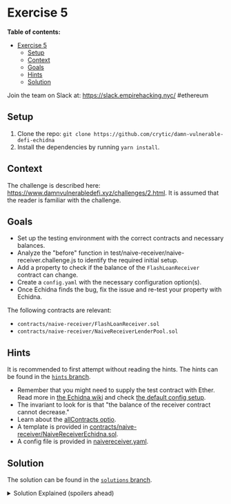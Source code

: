 # Exercise 5

**Table of contents:**

- [Exercise 5](#exercise-5)
  - [Setup](#setup)
  - [Context](#context)
  - [Goals](#goals)
  - [Hints](#hints)
  - [Solution](#solution)

Join the team on Slack at: https://slack.empirehacking.nyc/ #ethereum

## Setup

1. Clone the repo: `git clone https://github.com/crytic/damn-vulnerable-defi-echidna`
2. Install the dependencies by running `yarn install`.

## Context

The challenge is described here: https://www.damnvulnerabledefi.xyz/challenges/2.html. It is assumed that the reader is familiar with the challenge.

## Goals 

- Set up the testing environment with the correct contracts and necessary balances.
- Analyze the "before" function in test/naive-receiver/naive-receiver.challenge.js to identify the required initial setup.
- Add a property to check if the balance of the `FlashLoanReceiver` contract can change.
- Create a `config.yaml` with the necessary configuration option(s).
- Once Echidna finds the bug, fix the issue and re-test your property with Echidna.

The following contracts are relevant:

- `contracts/naive-receiver/FlashLoanReceiver.sol`
- `contracts/naive-receiver/NaiveReceiverLenderPool.sol`

## Hints

It is recommended to first attempt without reading the hints. The hints can be found in the [`hints` branch](https://github.com/crytic/damn-vulnerable-defi-echidna/tree/hints).

- Remember that you might need to supply the test contract with Ether. Read more in [the Echidna wiki](https://github.com/crytic/echidna/wiki/Config) and check [the default config setup](https://github.com/crytic/echidna/blob/master/tests/solidity/basic/default.yaml).
- The invariant to look for is that "the balance of the receiver contract cannot decrease."
- Learn about the [allContracts optio](../basic/common-testing-approaches.md#external-testing).
- A template is provided in [contracts/naive-receiver/NaiveReceiverEchidna.sol](https://github.com/crytic/damn-vulnerable-defi-echidna/blob/hints/contracts/naive-receiver/NaiveReceiverEchidna.sol).
- A config file is provided in [naivereceiver.yaml](https://github.com/crytic/damn-vulnerable-defi-echidna/blob/hints/naivereceiver.yaml).

## Solution

The solution can be found in the [`solutions` branch](https://github.com/crytic/damn-vulnerable-defi-echidna/blob/solutions/contracts/naive-receiver/NaiveReceiverEchidna.sol).

[ctf]: https://www.damnvulnerabledefi.xyz/

<details>
<summary>Solution Explained (spoilers ahead)</summary>

The goal of the naive receiver challenge is to realize that any user can request a flash loan for `FlashLoanReceiver`, even if the user has no Ether.

Echidna discovers this by calling `NaiveReceiverLenderPool.flashLoan()` with the address of `FlashLoanReceiver` and any arbitrary amount.

See the example output from Echidna below:

```bash
echidna . --contract NaiveReceiverEchidna --config naivereceiver.yaml
...

echidna_test_contract_balance: failed!💥
  Call sequence:
    flashLoan(0x62d69f6867a0a084c6d313943dc22023bc263691,353073667)

...
```

</details>
